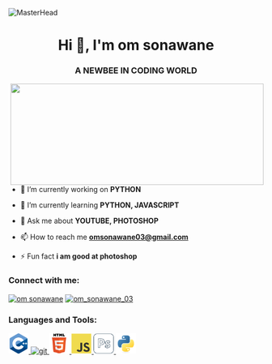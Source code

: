   ![MasterHead](https://i.pinimg.com/originals/83/b8/09/83b809857acd41a7bad4935b4734f9fc.gif)
<h1 align="center">Hi 👋, I'm om sonawane</h1>
<h3 align="center">A NEWBEE IN CODING WORLD</h3>


<img align="right" height="200" width="500" src="https://media.giphy.com/media/RbDKaczqWovIugyJmW/giphy.gif">

- 🔭 I’m currently working on **PYTHON**

- 🌱 I’m currently learning **PYTHON, JAVASCRIPT**

- 💬 Ask me about **YOUTUBE, PHOTOSHOP**

- 📫 How to reach me **omsonawane03@gmail.com**

- ⚡ Fun fact **i am good at photoshop**

<h3 align="left">Connect with me:</h3>
<p align="left">

<a href="https://www.linkedin.com/in/om-sonawane-23bab11b8/" target="blank"><img align="center" src="https://raw.githubusercontent.com/rahuldkjain/github-profile-readme-generator/master/src/images/icons/Social/linked-in-alt.svg" alt="om sonawane" height="30" width="40" /></a>
<a href="https://instagram.com/om_sonawane_03" target="blank"><img align="center" src="https://raw.githubusercontent.com/rahuldkjain/github-profile-readme-generator/master/src/images/icons/Social/instagram.svg" alt="om_sonawane_03" height="30" width="40" /></a>
</p>

<h3 align="left">Languages and Tools:</h3>
<p align="left"> <a href="https://www.w3schools.com/cpp/" target="_blank"> <img src="https://raw.githubusercontent.com/devicons/devicon/master/icons/cplusplus/cplusplus-original.svg" alt="cplusplus" width="40" height="40"/> </a> <a href="https://git-scm.com/" target="_blank"> <img src="https://www.vectorlogo.zone/logos/git-scm/git-scm-icon.svg" alt="git" width="40" height="40"/> </a> <a href="https://www.w3.org/html/" target="_blank"> <img src="https://raw.githubusercontent.com/devicons/devicon/master/icons/html5/html5-original-wordmark.svg" alt="html5" width="40" height="40"/> </a> <a href="https://developer.mozilla.org/en-US/docs/Web/JavaScript" target="_blank"> <img src="https://raw.githubusercontent.com/devicons/devicon/master/icons/javascript/javascript-original.svg" alt="javascript" width="40" height="40"/> </a> <a href="https://www.photoshop.com/en" target="_blank"> <img src="https://raw.githubusercontent.com/devicons/devicon/master/icons/photoshop/photoshop-line.svg" alt="photoshop" width="40" height="40"/> </a> <a href="https://www.python.org" target="_blank"> <img src="https://raw.githubusercontent.com/devicons/devicon/master/icons/python/python-original.svg" alt="python" width="40" height="40"/> </a> </p>





